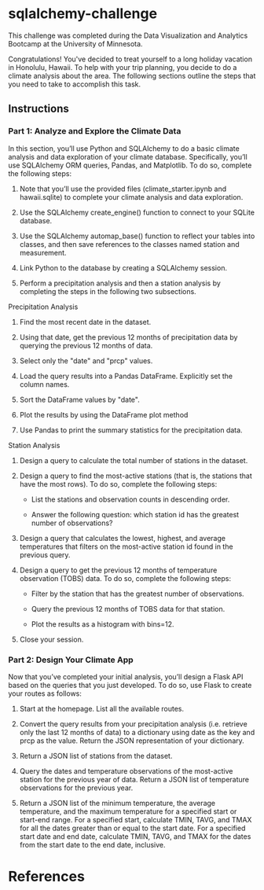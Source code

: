 # sqlalchemy-challenge
This challenge was completed during the Data Visualization and Analytics Bootcamp at the University of Minnesota.

Congratulations! You've decided to treat yourself to a long holiday vacation in Honolulu, Hawaii. To help with your trip planning, you decide to do a climate analysis about the area. The following sections outline the steps that you need to take to accomplish this task.

## Instructions
### Part 1: Analyze and Explore the Climate Data
In this section, you’ll use Python and SQLAlchemy to do a basic climate analysis and data exploration of your climate database. Specifically, you’ll use SQLAlchemy ORM queries, Pandas, and Matplotlib. To do so, complete the following steps:

1. Note that you’ll use the provided files (climate_starter.ipynb and hawaii.sqlite) to complete your climate analysis and data exploration.

2. Use the SQLAlchemy create_engine() function to connect to your SQLite database.

3. Use the SQLAlchemy automap_base() function to reflect your tables into classes, and then save references to the classes named station and measurement.

4. Link Python to the database by creating a SQLAlchemy session.

5. Perform a precipitation analysis and then a station analysis by completing the steps in the following two subsections.

Precipitation Analysis
1. Find the most recent date in the dataset.

2. Using that date, get the previous 12 months of precipitation data by querying the previous 12 months of data.

3. Select only the "date" and "prcp" values.

4. Load the query results into a Pandas DataFrame. Explicitly set the column names.

5. Sort the DataFrame values by "date".

6. Plot the results by using the DataFrame plot method

7. Use Pandas to print the summary statistics for the precipitation data.

Station Analysis
1. Design a query to calculate the total number of stations in the dataset.

2. Design a query to find the most-active stations (that is, the stations that have the most rows). To do so, complete the following steps:

    - List the stations and observation counts in descending order.

    - Answer the following question: which station id has the greatest number of observations?
      
3. Design a query that calculates the lowest, highest, and average temperatures that filters on the most-active station id found in the previous query.

4. Design a query to get the previous 12 months of temperature observation (TOBS) data. To do so, complete the following steps:

    - Filter by the station that has the greatest number of observations.

    - Query the previous 12 months of TOBS data for that station.

    - Plot the results as a histogram with bins=12.

5. Close your session.


### Part 2: Design Your Climate App

Now that you’ve completed your initial analysis, you’ll design a Flask API based on the queries that you just developed. To do so, use Flask to create your routes as follows:

1. Start at the homepage. List all the available routes.

2. Convert the query results from your precipitation analysis (i.e. retrieve only the last 12 months of data) to a dictionary using date as the key and prcp as the value. Return the JSON representation of your dictionary.

3. Return a JSON list of stations from the dataset.

4. Query the dates and temperature observations of the most-active station for the previous year of data. Return a JSON list of temperature observations for the previous year.

5. Return a JSON list of the minimum temperature, the average temperature, and the maximum temperature for a specified start or start-end range. For a specified start, calculate TMIN, TAVG, and TMAX for all the dates greater than or equal to the start date. For a specified start date and end date, calculate TMIN, TAVG, and TMAX for the dates from the start date to the end date, inclusive.

# References
